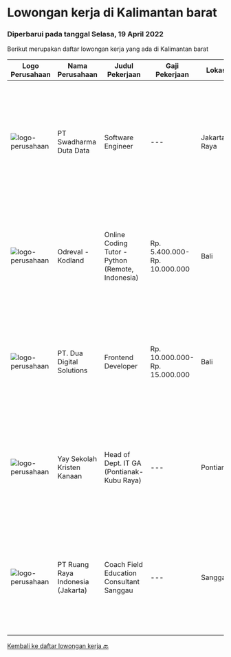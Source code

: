 
  # Lowongan kerja di Kalimantan barat

  ### Diperbarui pada tanggal Selasa, 19 April 2022

  Berikut merupakan daftar lowongan kerja yang ada di Kalimantan barat

  |Logo Perusahaan | Nama Perusahaan | Judul Pekerjaan | Gaji Pekerjaan | Lokasi | Deskripsi | Tanggal diunggah | Pranala |
  | -------------- | --------------- | --------------- | --------- | --------- | -------------- | ------- | ----------- |
  |![logo-perusahaan](https://image-service-cdn.seek.com.au/e55e3708620a7ff5e7da329d1725ee01ed113417/ee4dce1061f3f616224767ad58cb2fc751b8d2dc)|PT Swadharma Duta Data|Software Engineer|---|Jakarta Raya|Back End Developer Memahami konsep pengembangan aplikasi Memahami konsep Microservices Architeccture Memiliki skill Java Spring Boot, Net Core, Go,...|Senin, 18 April 2022|https://www.jobstreet.co.id/id/job/software-engineer-3857431?token=0~e38a0252-6305-45de-8ca2-e802c4a3c6c4&sectionRank=1&jobId=jobstreet-id-job-3857431|
|![logo-perusahaan](https://image-service-cdn.seek.com.au/4f8967a481e79165e4bd3645db3156706ef190b8/ee4dce1061f3f616224767ad58cb2fc751b8d2dc)|Odreval - Kodland|Online Coding Tutor - Python (Remote, Indonesia)|Rp. 5.400.000-Rp. 10.000.000|Bali|Kodland adalah international coding school yang mendidik anak usia 7-17 tahun. Kami adalah perusahaan start-up yang berpengalaman dan terus berkembang...|Rabu, 13 April 2022|https://www.jobstreet.co.id/id/job/online-coding-tutor-python-remote-indonesia-4915076/origin/my?token=0~e38a0252-6305-45de-8ca2-e802c4a3c6c4&sectionRank=2&jobId=jobstreet-my-job-4915076|
|![logo-perusahaan](https://image-service-cdn.seek.com.au/88b73afb9dce87178b763e985c68ae57d7794b34/ee4dce1061f3f616224767ad58cb2fc751b8d2dc)|PT. Dua Digital Solutions|Frontend Developer|Rp. 10.000.000-Rp. 15.000.000|Bali|Hello tech Indonesia,We hiring a new Frontend Developer to our team. If the questions below resonates with you, maybe you are the one we're looking...|Kamis, 14 April 2022|https://www.jobstreet.co.id/id/job/frontend-developer-3844458?token=0~e38a0252-6305-45de-8ca2-e802c4a3c6c4&sectionRank=3&jobId=jobstreet-id-job-3844458|
|![logo-perusahaan](https://image-service-cdn.seek.com.au/824116dc0f2c0358274d4e63f3c60d420976e76c/ee4dce1061f3f616224767ad58cb2fc751b8d2dc)|Yay Sekolah Kristen Kanaan|Head of Dept. IT GA (Pontianak-Kubu Raya)|---|Pontianak|Requirements: Minimum Bachelor's degree in Civil Engineering, Electrical Engineering, and Industrial Engineering Maximum age of 43 years old. Minimum...|Selasa, 05 April 2022|https://www.jobstreet.co.id/id/job/head-of-dept.-it-ga-pontianak-kubu-raya-3827481?token=0~e38a0252-6305-45de-8ca2-e802c4a3c6c4&sectionRank=4&jobId=jobstreet-id-job-3827481|
|![logo-perusahaan](https://image-service-cdn.seek.com.au/7eee59ea5934120f389dd02961ddcb6b62946481/ee4dce1061f3f616224767ad58cb2fc751b8d2dc)|PT Ruang Raya Indonesia (Jakarta)|Coach Field Education Consultant Sanggau|---|Sanggau|Ruangguru is a tech-enabled education company that provides a one-stop learning experience for students to have better access to quality content and...|Senin, 11 April 2022|https://www.jobstreet.co.id/id/job/coach-field-education-consultant-sanggau-1031214515?token=0~e38a0252-6305-45de-8ca2-e802c4a3c6c4&sectionRank=5&jobId=jobstreet-id-job-1031214515|


  [Kembali ke daftar lowongan kerja 🔙](../README.md#daftar-lowongan-kerja)
  